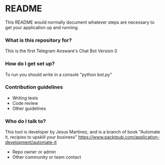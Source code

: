 # README #

This README would normally document whatever steps are necessary to get your application up and running.

### What is this repository for? ###

This is the first Telegram Answare's Chat Bot
Version 0

### How do I get set up? ###
To run you should write in a console "python bot.py"

### Contribution guidelines ###

* Writing tests
* Code review
* Other guidelines

### Who do I talk to? ###
This tool is developer by Jesus Martinez, and is a branch of book "Automate it, recipies to upskill your business" https://www.packtpub.com/application-development/automate-it
* Repo owner or admin
* Other community or team contact